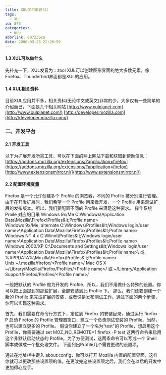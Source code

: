 ```yaml
---
title: XUL学习笔记(2)
tags:
  - XUL
id: 876
categories:
  - Web
abbrlink: 697236ca
date: 2006-03-23 22:20:59
---
```


#### 1.3 XUL可以做什么

先补充一下，XUL发音为：zool
XUL可以创建图形界面的绝大多数元素，像Firefox、Thunderbird界面都是XUL的应用。

#### 1.4 XUL相关资料

目前XUL应用并不多，相关资料(无论中文或英文)非常的少，大多仅有一些简单的介绍而已，下面是几个相关网站
[http://www.xulplanet.com](http://www.xulplanet.com/)
[http://developer.mozilla.com](http://developer.mozilla.com/)

### 二、开发平台

#### 2.1 开发工具

以下为扩展开发所需工具，可以在下面的两上网站下载和获取到帮助信息：
[https://addons.mozilla.org/extensions/?application=firefox](https://addons.mozilla.org/extensions/?application=firefox)
[http://www.extensionsmirror.nl/](http://www.extensionsmirror.nl/)

#### 2.2 配置环境变量
<!--more-->
Firefox 是一个允许创建多个 Profile 的浏览器，不同的 Profile 被分别进行管理。由于在开发扩展时，我们希望一个 Profile 用来做开发，一个 Profile 用来测试扩展的发布版本。所以，我们要配置不同的 Profile 来满足这种要求。
操作系统 Proile 对应的目录
Windows 9x/Me C:\Windows\Application Data\Mozilla\Firefox\Profiles\&lt;Profile name&gt;\
Windows 9x/Me, alternate C:\Windows\Profiles\&lt;Windows login/user name&gt;\Application Data\Mozilla\Firefox\Profiles\&lt;Profile name&gt;\
Windows NT 4.x C:\Winnt\Profiles\&lt;Windows login/user name&gt;\Application Data\Mozilla\Firefox\Profiles\&lt;Profile name&gt;\
Windows 2000/XP C:\Documents and Settings\&lt;Windows login/user name&gt;\Application Data\Mozilla\Firefox\Profiles\&lt;Profile name&gt;\ 或
%APPDATA%\Mozilla\Firefox\Profiles\&lt;Profile name&gt;\
Unix ~/.mozilla/firefox/&lt;Profile name&gt;/
Mac OS X ~/Library/Mozilla/Firefox/Profiles/&lt;Profile name&gt;/ 或
~/Library/Application Support/Firefox/Profiles/&lt;Profile name&gt;/

一般把默认的 Profile 做为开发的 Profile，所以，我们不用做什么特殊的设置。你可以把上面提到的那些扩展，全部安装到此 Profile 下。
那么，我们还要创建一个新的 Profile 来完成扩展的安装，或者说是发布测试工作。通过下面的两个步骤，你可以实现这种需求。

首先，我们需要在命令行方式下，定位到 Firefox 的安装目录，通过运行
firefox -P
启动 Firefox 的 Profile 管理器窗口，建立一个负责测试安装的 Profile。当然，也可以建立更多的 Profile。
假设你建立了一个名为“test"的 Profile，想启用这个 Profile，你需要通过
set MOZ_NO_REMOTE=1
firefox -P test
这两行命令来启用这个非默认启动状态的 Profile。为了方便测试，这两条命令可以写成一个 Shell 脚本或做成一个批处理文件。
下面列出Profile几个需要更改的设置项。

通过在地址栏中键入 about:config，你可以打开 Mozilla 内置的配置界面，这样你就可以更改那些设置项的值。在更改完这些设置项之后，我们会在以后的开发中更加得心应手。